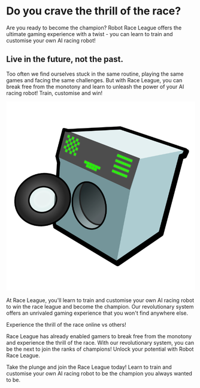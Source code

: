 # Do you crave the thrill of the race?

Are you ready to become the champion? Robot Race League offers the ultimate gaming experience with a twist - you can learn to train and customise your own AI racing robot!
## Live in the future, not the past.

Too often we find ourselves stuck in the same routine, playing the same games and facing the same challenges. But with Race League, you can break free from the monotony and learn to unleash the power of your AI racing robot!
Train, customise and win!

![Train, customise and win](assets/VanZussi-768.png)

At Race League, you'll learn to train and customise your own AI racing robot to win the race league and become the champion. Our revolutionary system offers an unrivaled gaming experience that you won't find anywhere else.

Experience the thrill of the race online vs others!

Race League has already enabled gamers to break free from the monotony and experience the thrill of the race. With our revolutionary system, you can be the next to join the ranks of champions!
Unlock your potential with Robot Race League.

Take the plunge and join the Race League today! Learn to train and customise your own AI racing robot to be the champion you always wanted to be.
